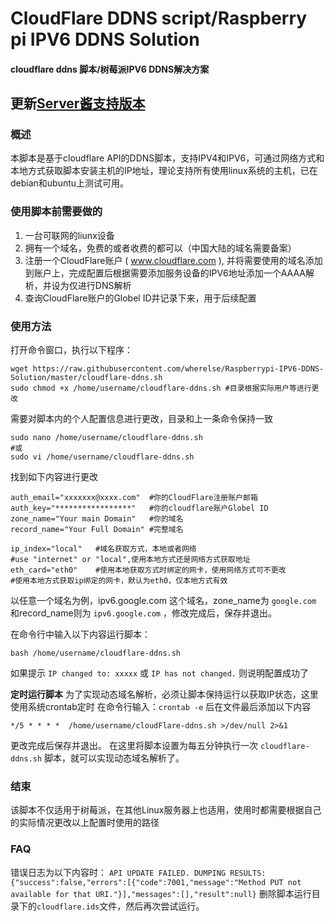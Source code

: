 # CloudFlare DDNS script/Raspberry pi IPV6 DDNS Solution 

#### cloudflare ddns 脚本/树莓派IPV6 DDNS解决方案

## 更新[Server酱支持版本](https://github.com/wherelse/Raspberrypi-IPV6-DDNS-Solution/tree/ServerPush) 

### 概述
本脚本是基于cloudflare API的DDNS脚本，支持IPV4和IPV6，可通过网络方式和本地方式获取脚本安装主机的IP地址，理论支持所有使用linux系统的主机，已在debian和ubuntu上测试可用。

### 使用脚本前需要做的
1. 一台可联网的liunx设备
2. 拥有一个域名，免费的或者收费的都可以（中国大陆的域名需要备案）
3. 注册一个CloudFlare账户 ( www.cloudflare.com ), 并将需要使用的域名添加到账户上，完成配置后根据需要添加服务设备的IPV6地址添加一个AAAA解析，并设为仅进行DNS解析
4. 查询CloudFlare账户的Globel ID并记录下来，用于后续配置

### 使用方法
打开命令窗口，执行以下程序：
```shell
wget https://raw.githubusercontent.com/wherelse/Raspberrypi-IPV6-DDNS-Solution/master/cloudflare-ddns.sh
sudo chmod +x /home/username/cloudflare-ddns.sh #目录根据实际用户等进行更改
```
需要对脚本内的个人配置信息进行更改，目录和上一条命令保持一致
```shell
sudo nano /home/username/cloudflare-ddns.sh
#或
sudo vi /home/username/cloudflare-ddns.sh
```
找到如下内容进行更改
```shell
auth_email="xxxxxxx@xxxx.com"  #你的CloudFlare注册账户邮箱
auth_key="*****************"   #你的cloudflare账户Globel ID 
zone_name="Your main Domain"   #你的域名
record_name="Your Full Domain" #完整域名

ip_index="local"   #域名获取方式，本地或者网络         
#use "internet" or "local",使用本地方式还是网络方式获取地址
eth_card="eth0"    #使用本地获取方式时绑定的网卡，使用网络方式可不更改         
#使用本地方式获取ip绑定的网卡，默认为eth0，仅本地方式有效
```
以任意一个域名为例，ipv6.google.com 这个域名，zone_name为 `google.com` 和record_name则为 `ipv6.google.com` ，修改完成后，保存并退出。

在命令行中输入以下内容运行脚本：
```shell
bash /home/username/cloudflare-ddns.sh
```
如果提示 `IP changed to: xxxxx` 或 `IP has not changed.` 则说明配置成功了

**定时运行脚本**
为了实现动态域名解析，必须让脚本保持运行以获取IP状态，这里使用系统crontab定时
在命令行输入：`crontab -e` 后在文件最后添加以下内容
```shell
*/5 * * * *  /home/username/cloudFlare-ddns.sh >/dev/null 2>&1
```
更改完成后保存并退出。
在这里将脚本设置为每五分钟执行一次 `cloudflare-ddns.sh` 脚本，就可以实现动态域名解析了。

### 结束
该脚本不仅适用于树莓派，在其他Linux服务器上也适用，使用时都需要根据自己的实际情况更改以上配置时使用的路径

### FAQ
错误日志为以下内容时：
`API UPDATE FAILED. DUMPING RESULTS:`
`{"success":false,"errors":[{"code":7001,"message":"Method PUT not available for that URI."}],"messages":[],"result":null}`
删除脚本运行目录下的`cloudflare.ids`文件，然后再次尝试运行。